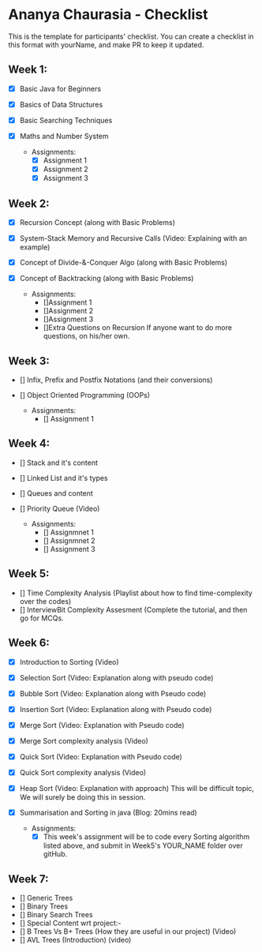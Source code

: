 # Ananya Chaurasia - Checklist
This is the template for participants' checklist. You can create a checklist in this format with yourName, and make PR to keep it updated.

## Week 1:

- [x] Basic Java for Beginners
- [x] Basics of Data Structures
- [x] Basic Searching Techniques
- [x] Maths and Number System

  * Assignments:
    - [x] Assignment 1
    - [x] Assignment 2
    - [x] Assignment 3

 ## Week 2:

- [x] Recursion Concept (along with Basic Problems)
- [x] System-Stack Memory and Recursive Calls (Video: Explaining with an example)
- [x] Concept of Divide-&-Conquer Algo (along with Basic Problems)
- [x] Concept of Backtracking (along with Basic Problems)

   * Assignments:
     - []Assignment 1
     - []Assignment 2
     - []Assignment 3
     - []Extra Questions on Recursion If anyone want to do more questions, on his/her own.
      
 ## Week 3:
   
- [] Infix, Prefix and Postfix Notations (and their conversions)
- [] Object Oriented Programming (OOPs)

    * Assignments:
       - [] Assignment 1
       
 ##  Week 4:
 
- [] Stack and it's content
- [] Linked List and it's types
- [] Queues and content
- [] Priority Queue (Video)

   * Assignments:
       - [] Assignmnet 1
       - [] Assignmnet 2
       - [] Assignment 3
       
## Week 5:

- [] Time Complexity Analysis (Playlist about how to find time-complexity over the codes)
- [] InterviewBit Complexity Assesment (Complete the tutorial, and then go for MCQs.

## Week 6:

- [x] Introduction to Sorting (Video)
- [X] Selection Sort (Video: Explanation along with pseudo code)
- [x] Bubble Sort (Video: Explanation along with Pseudo code)
- [x] Insertion Sort (Video: Explanation along with Pseudo code)
- [x] Merge Sort (Video: Explanation with Pseudo code)
- [x] Merge Sort complexity analysis (Video)
- [x] Quick Sort (Video: Explanation with Pseudo code)
- [x] Quick Sort complexity analysis (Video)
- [x] Heap Sort (Video: Explanation with approach) This will be difficult topic, We will surely be doing this in session.
- [x] Summarisation and Sorting in java (Blog: 20mins read)

   * Assignments: 
     - [x] This week's assignment will be to code every Sorting algorithm listed above, and submit in Week5's YOUR_NAME folder over gitHub.
     
## Week 7:

- [] Generic Trees
- [] Binary Trees
- [] Binary Search Trees
- [] Special Content wrt project:-
- [] B Trees Vs B+ Trees (How they are useful in our project) (Video)
- [] AVL Trees (Introduction) (video)
